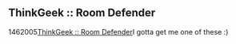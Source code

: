 <article><h1>ThinkGeek :: Room Defender</h1><time><span class="day">14</span><span class="month">6</span><span class="year">2005</span></time><a href="http://www.thinkgeek.com/cubegoodies/toys/71bc/">ThinkGeek :: Room Defender</a>I gotta get me one of these :)</article>